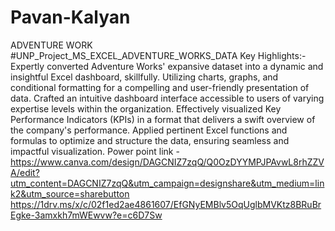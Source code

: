 # Pavan-Kalyan
ADVENTURE WORK																		
#UNP_Project_MS_EXCEL_ADVENTURE_WORKS_DATA Key Highlights:- Expertly converted Adventure Works' expansive dataset into a dynamic and insightful Excel dashboard, skillfully. Utilizing charts, graphs, and conditional formatting for a compelling and user-friendly presentation of data. Crafted an intuitive dashboard interface accessible to users of varying expertise levels within the organization. Effectively visualized Key Performance Indicators (KPIs) in a format that delivers a swift overview of the company's performance. Applied pertinent Excel functions and formulas to optimize and structure the data, ensuring seamless and impactful visualization. Power point link -
https://www.canva.com/design/DAGCNIZ7zqQ/Q0OzDYYMPJPAvwL8rhZZVA/edit?utm_content=DAGCNIZ7zqQ&utm_campaign=designshare&utm_medium=link2&utm_source=sharebutton
https://1drv.ms/x/c/02f1ed2ae4861607/EfGNyEMBlv5OqUglbMVKtz8BRuBrEgke-3amxkh7mWEwvw?e=c6D7Sw
